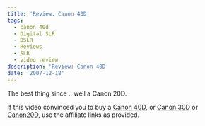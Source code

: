 ```yaml
---
title: 'Review: Canon 40D'
tags:
  - canon 40d
  - Digital SLR
  - DSLR
  - Reviews
  - SLR
  - video review
description: 'Review: Canon 40D'
date: '2007-12-18'
---
```


The best thing since .. well a Canon 20D.

If this video convinced you to buy a [Canon 40D][0], or [Canon 30D][1] or [Canon20D][2], use the affiliate links  as provided.


[0]: http://www.amazon.com/gp/product/B000V5P90K?ie=UTF8&tag=shvelmurcom-20&linkCode=as2&camp=1789&creative=9325&creativeASIN=B000V5P90K
[1]: http://www.amazon.com/gp/product/B000GFT7H6?ie=UTF8&tag=shvelmurcom-20&linkCode=as2&camp=1789&creative=9325&creativeASIN=B000GFT7H6
[2]: http://www.amazon.com/gp/product/B0002XQJFA?ie=UTF8&tag=shvelmurcom-20&linkCode=as2&camp=1789&creative=9325&creativeASIN=B0002XQJFA